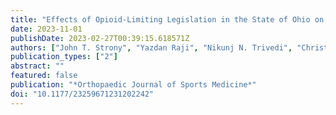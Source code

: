 ```yaml
---
title: "Effects of Opioid-Limiting Legislation in the State of Ohio on Opioid Prescriptions After Shoulder Arthroscopy"
date: 2023-11-01
publishDate: 2023-02-27T00:39:15.618571Z
authors: ["John T. Strony", "Yazdan Raji", "Nikunj N. Trivedi", "Christopher J. McMellen", "admin", "Jacob G. Calcei", "Samuel W. McCollum", "Robert J. Gillespie"]
publication_types: ["2"] 
abstract: ""
featured: false
publication: "*Orthopaedic Journal of Sports Medicine*"
doi: "10.1177/23259671231202242"
---
```


